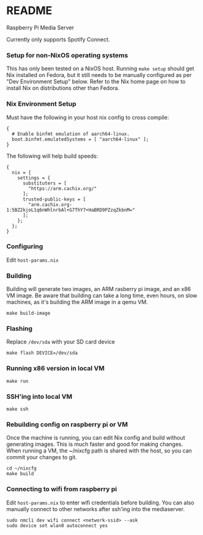 README
======

Raspberry Pi Media Server

Currently only supports Spotify Connect.

### Setup for non-NixOS operating systems

This has only been tested on a NixOS host. Running `make setup` should get Nix installed on Fedora,
but it still needs to be manually configured as per "Dev Environment Setup" below. Refer to the Nix
home page on how to install Nix on distributions other than Fedora.

### Nix Environment Setup

Must have the following in your host nix config to cross compile:

```
{
  # Enable binfmt emulation of aarch64-linux.
  boot.binfmt.emulatedSystems = [ "aarch64-linux" ];
}
```

The following will help build speeds:


```
{
  nix = {
    settings = {
      substituters = [
        "https://arm.cachix.org/"
      ];
      trusted-public-keys = [
        "arm.cachix.org-1:5BZ2kjoL1q6nWhlnrbAl+G7ThY7+HaBRD9PZzqZkbnM="
      ];
    };
  };
}
```

### Configuring

Edit `host-params.nix`

### Building

Building will generate two images, an ARM rasberry pi image, and an x86 VM image.
Be aware that building can take a long time, even hours, on slow machines, as
it's building the ARM image in a qemu VM.

```
make build-image
```

### Flashing

Replace `/dev/sda` with your SD card device

```
make flash DEVICE=/dev/sda
```

### Running x86 version in local VM

```
make run
```

### SSH'ing into local VM

```
make ssh
```

### Rebuilding config on raspberry pi or VM

Once the machine is running, you can edit Nix config and build without generating images.
This is much faster and good for making changes. When running a VM, the ~/nixcfg path
is shared with the host, so you can commit your changes to git.

```
cd ~/nixcfg
make build
```

### Connecting to wifi from raspberry pi

Edit `host-params.nix` to enter wifi credentials before building. You can also
manually connect to other networks after ssh'ing into the mediaserver.

```
sudo nmcli dev wifi connect <network-ssid> --ask
sudo device set wlan0 autoconnect yes
```

